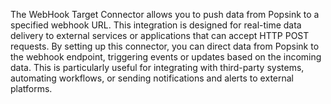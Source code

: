 The WebHook Target Connector allows you to push data from Popsink to a specified webhook URL. This integration is designed for real-time data delivery to external services or applications that can accept HTTP POST requests. By setting up this connector, you can direct data from Popsink to the webhook endpoint, triggering events or updates based on the incoming data. This is particularly useful for integrating with third-party systems, automating workflows, or sending notifications and alerts to external platforms.